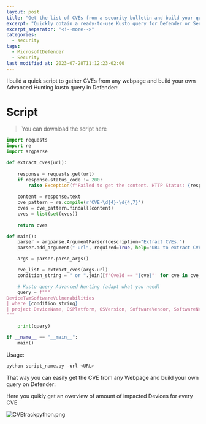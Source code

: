 ```yaml
---
layout: post
title: "Get the list of CVEs from a security bulletin and build your query"
excerpt: "Quickly obtain a ready-to-use Kusto query for Defender or Sentinel with the list of CVEs from a security bulletin of interest to you"
excerpt_separator: "<!--more-->"
categories:
  - security
tags:
  - MicrosoftDefender
  - Security
last_modified_at: 2023-07-28T11:12:23-02:00
---
```



I build a quick script to gather CVEs from any webpage and build your own Advanced Hunting kusto query in Defender: 


# Script


>You can download the script here

```python
import requests
import re
import argparse

def extract_cves(url):
   
    response = requests.get(url)
    if response.status_code != 200:
        raise Exception(f"Failed to get the content. HTTP Status: {response.status_code}")
    
    content = response.text
    cve_pattern = re.compile(r'CVE-\d{4}-\d{4,7}')
    cves = cve_pattern.findall(content)
    cves = list(set(cves))
    
    return cves

def main():
    parser = argparse.ArgumentParser(description="Extract CVEs.")
    parser.add_argument("-url", required=True, help="URL to extract CVEs from")

    args = parser.parse_args()

    cve_list = extract_cves(args.url)
    condition_string = " or ".join([f'CveId == "{cve}"' for cve in cve_list])

    # Kusto query Advanced Hunting (adapt what you need)
    query = f"""
DeviceTvmSoftwareVulnerabilities
| where {condition_string}
| project DeviceName, OSPlatform, OSVersion, SoftwareVendor, SoftwareName, CveId, VulnerabilitySeverityLevel, RecommendedSecurityUpdate
"""

    print(query)

if __name__ == "__main__":
    main()

```

Usage:

```python
python script_name.py -url <URL>

```

That way you can easily get the CVE from any Webpage and build your own query on Defender:

Here you quikly get an overview of amount of impacted Devices for every CVE

![CVEtrackpython.png](https://blog.lbrs.io/images/CVEtrackpython.png)


